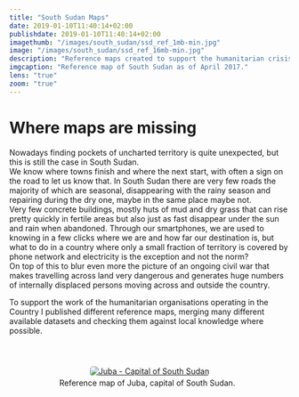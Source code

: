 ```yaml
---
title: "South Sudan Maps"
date: 2019-01-10T11:40:14+02:00
publishdate: 2019-01-10T11:40:14+02:00
imagethumb: "/images/south_sudan/ssd_ref_1mb-min.jpg"
image: "/images/south_sudan/ssd_ref_16mb-min.jpg"
description: "Reference maps created to support the humanitarian crisis response"
imgcaption: "Reference map of South Sudan as of April 2017."
lens: "true"
zoom: "true"
---
```

<div class='container'>
<h1>Where maps are missing</h1>
    <p></p>
<p>
Nowadays finding pockets of uncharted territory is quite unexpected, but this is still the case in South Sudan.<br>
We know where towns finish and where the next start, with often a sign on the road to let us know that. In South Sudan there are very few roads the majority of which are seasonal, disappearing with the rainy season and repairing during the dry one, maybe in the same place maybe not. <br>Very few concrete buildings, mostly huts of mud and dry grass that can rise pretty quickly in fertile areas but also just as fast disappear under the sun and rain when abandoned.
Through our smartphones, we are used to knowing in a few clicks where we are and how far our destination is, but what to do in a country where only a small fraction of territory is covered by phone network and electricity is the exception and not the norm?
<br>On top of this to blur even more the picture of an ongoing civil war that makes travelling across land very dangerous and generates huge numbers of internally displaced persons moving across and outside the country.</p>
<p>
To support the work of the humanitarian organisations operating in the Country I published different reference maps, merging many different available datasets and checking them against local knowledge where possible.
</p>
<br>

<div style="text-align: center">
<figure class="figcap">
<a target="_blank" href="https://www.impact-repository.org/document/reach/1daecb30/reach_ssd_map_juba_basemap_22july2016_1.pdf">
<img style="border-radius: 0.30rem; max-width:60%; margin-top: 0.8em; margin-bottom: 0.3em;"  alt="Juba - Capital of South Sudan"  class="medium" src="/images/south_sudan/juba_ref_500kb.jpg">
</a>
<figcaption>Reference map of Juba, capital of South Sudan.&nbsp;&nbsp;<i class="fas fa-external-link-alt"></i></figcaption>
</figure>
</div>




<!-- Div End of Page -->
</div>